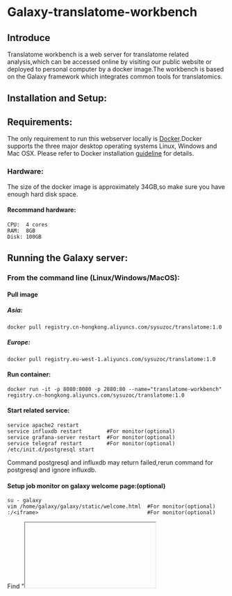 # Galaxy-translatome-workbench

## Introduce
Translatome workbench is a web server for translatome related analysis,which can be accessed online by visiting our public website or deployed to personal computer by a docker image.The workbench is based on the Galaxy framework which integrates common tools for translatomics.
## Installation and Setup:
## Requirements:
The only requirement to run this webserver locally is [Docker](https://docs.docker.com/installation).Docker supports the three major desktop operating systems Linux, Windows and Mac OSX. Please refer to Docker installation [guideline](https://docs.docker.com/installation) for details.
### Hardware:
The size of the docker image is approximately 34GB,so make sure you have enough hard disk space.
#### Recommand hardware:
    CPU:  4 cores
    RAM:  8GB
    Disk: 100GB
## Running the Galaxy server:
### From the command line (Linux/Windows/MacOS):
#### Pull image
##### Asia:
    docker pull registry.cn-hongkong.aliyuncs.com/sysuzoc/translatome:1.0
##### Europe:
    docker pull registry.eu-west-1.aliyuncs.com/sysuzoc/translatome:1.0
#### Run container:
    docker run -it -p 8080:8080 -p 2880:80 --name="translatome-workbench" registry.cn-hongkong.aliyuncs.com/sysuzoc/translatome:1.0
#### Start related service:
    service apache2 restart
    service influxdb restart        #For monitor(optional)
    service grafana-server restart  #For monitor(optional)
    service telegraf restart        #For monitor(optional)
    /etc/init.d/postgresql start
Command postgresql and influxdb may return failed,rerun command for postgresql and ignore influxdb. 
#### Setup job monitor on galaxy welcome page:(optional)
    su - galaxy
    vim /home/galaxy/galaxy/static/welcome.html  #For monitor(optional)
    :/<iframe>                                   #For monitor(optional)
Find "<iframe>" element and set your IP.
#### Start server:
    sh /home/galaxy/galaxy/run.sh
#### Run backend:
    cd /home/galaxy/galaxy && 
    nohup sh run.sh > galaxy.log 2>&1 &
#### User and password
    galaxy admin user: admin@admin.com
    password: admin1234
    The PostgreSQL username: galaxy, password: galaxy, database name: galaxy
For more details,please visit: https://docs.galaxyproject.org/en/latest/admin/config.html
#### Browser access to the server:
    http://YOUR_IP_ADDRESS:8080

